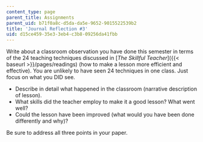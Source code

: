 ```yaml
---
content_type: page
parent_title: Assignments
parent_uid: b71f0a8c-d5da-da5e-9652-9015522539b2
title: 'Journal Reflection #3'
uid: d15ce459-35e3-3eb4-c3b8-09256da41fbb
---
```


Write about a classroom observation you have done this semester in terms of the 24 teaching techniques discussed in [_The_ _Skillful Teacher_]({{< baseurl >}}/pages/readings) (how to make a lesson more efficient and effective). You are unlikely to have seen 24 techniques in one class. Just focus on what you DID see.

*   Describe in detail what happened in the classroom (narrative description of lesson).
*   What skills did the teacher employ to make it a good lesson? What went well?
*   Could the lesson have been improved (what would you have been done differently and why)?

Be sure to address all three points in your paper.